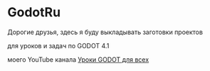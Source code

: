 # GodotRu
Дорогие друзья, здесь я буду выкладывать заготовки проектов

для уроков и задач по GODOT 4.1

моего YouTube канала [Уроки GODOT для всех](https://www.youtube.com/@GODOTru)
